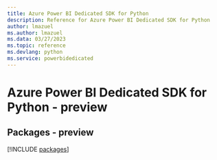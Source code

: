 ```yaml
---
title: Azure Power BI Dedicated SDK for Python
description: Reference for Azure Power BI Dedicated SDK for Python
author: lmazuel
ms.author: lmazuel
ms.data: 03/27/2023
ms.topic: reference
ms.devlang: python
ms.service: powerbidedicated
---
```

# Azure Power BI Dedicated SDK for Python - preview
## Packages - preview
[!INCLUDE [packages](power-bi-dedicated-index.md)]